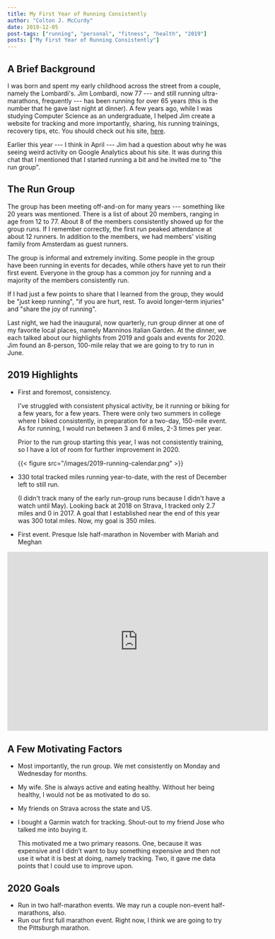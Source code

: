 ```yaml
---
title: My First Year of Running Consistently
author: "Colton J. McCurdy"
date: 2019-12-05
post-tags: ["running", "personal", "fitness", "health", "2019"]
posts: ["My First Year of Running Consistently"]
---
```


## A Brief Background

I was born and spent my early childhood across the street from a couple, namely the Lombardi's.
Jim Lombardi, now 77 --- and still running ultra-marathons, frequently --- has been running
for over 65 years (this is the number that he gave last night at dinner). A few
years ago, while I was studying Computer Science as an undergraduate, I helped
Jim create a website for tracking and more importantly, sharing, his running
trainings, recovery tips, etc. You should check out his site, [here](http://jimruns.com/).

Earlier this year --- I think in April --- Jim had a question about why
he was seeing weird activity on Google Analytics about his site.
It was during this chat that I mentioned that I started running a bit and he
invited me to "the run group".

## The Run Group

The group has been meeting off-and-on for many years --- something like 20 years was mentioned.
There is a list of about 20 members, ranging in age from 12 to 77. About 8 of the
members consistently showed up for the group runs. If I remember correctly,
the first run peaked attendance at about 12 runners. In addition to the members,
we had members' visiting family from Amsterdam as guest runners.

The group is informal and extremely inviting. Some people in the group have been running
in events for decades, while others have yet to run their first event. Everyone in the group has a common
joy for running and a majority of the members consistently run.

If I had just a few points to share that I learned from the group, they would be "just keep running",
"if you are hurt, rest. To avoid longer-term injuries" and "share the joy of running".

Last night, we had the inaugural, now quarterly, run group dinner at one of my favorite
local places, namely Manninos Italian Garden. At the dinner, we each talked about
our highlights from 2019 and goals and events for 2020. Jim found an 8-person, 100-mile
relay that we are going to try to run in June.

## 2019 Highlights

- First and foremost, consistency.

  I've struggled with consistent physical activity, be it running or biking for a few years, for a few
  years. There were only two summers in college where I biked consistently, in preparation
  for a two-day, 150-mile event. As for running, I would run between 3 and 6 miles, 2-3 times per year.

  Prior to the run group starting this year, I was not consistently training, so I
  have a lot of room for further improvement in 2020.

  {{< figure src="/images/2019-running-calendar.png" >}}

- 330 total tracked miles running year-to-date, with the rest of December left to still run.

  (I didn't track many of the early run-group runs because I didn't have a watch until May).
  Looking back at 2018 on Strava, I tracked only 2.7 miles and 0 in 2017.
  A goal that I established near the end of this year was 300 total miles. Now,
  my goal is 350 miles.

- First event. Presque Isle half-marathon in November with Mariah and Meghan

<iframe height='405' width='590' frameborder='0' allowtransparency='true' scrolling='no' src='https://www.strava.com/activities/2855484347/embed/4e01e1ffcd6141b6b508b7ee7a22fff206e6a388'></iframe>

## A Few Motivating Factors

- Most importantly, the run group. We met consistently on Monday and Wednesday for months.
- My wife. She is always active and eating healthy. Without her being healthy, I would not be as motivated to do so.
- My friends on Strava across the state and US.
- I bought a Garmin watch for tracking. Shout-out to my friend Jose who talked me into buying it.

  This motivated me a two primary reasons. One, because it was expensive and I didn't
  want to buy something expensive and then not use it what it is best at doing, namely tracking.
  Two, it gave me data points that I could use to improve upon.

## 2020 Goals

- Run in two half-marathon events. We may run a couple non-event half-marathons, also.
- Run our first full marathon event. Right now, I think we are going to try the Pittsburgh marathon.
